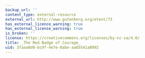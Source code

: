 ```yaml
---
backup_url: ''
content_type: external-resource
external_url: http://www.gutenberg.org/etext/73
has_external_licence_warning: true
has_external_license_warning: true
is_broken: ''
license: https://creativecommons.org/licenses/by-nc-sa/4.0/
title: _The Red Badge of Courage_
uid: 3faaa0d9-bc9f-4e7e-8abe-aa65541a8992
---
```

